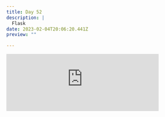 ```yaml
---
title: Day 52
description: |
  Flask
date: 2023-02-04T20:06:20.441Z
preview: ""

---
```

<iframe src="https://mastodontech.de/@larnius/109808433240844094/embed" class="mastodon-embed" style="max-width: 100%; border: 0" width="400" allowfullscreen="allowfullscreen"></iframe><script src="https://mastodontech.de/embed.js" async="async"></script>